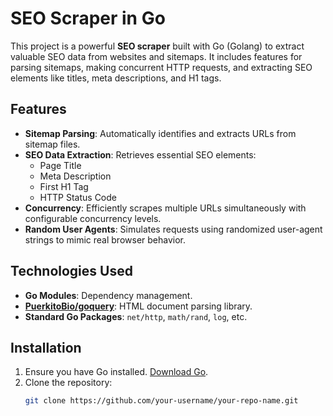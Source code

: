 # SEO Scraper in Go

This project is a powerful **SEO scraper** built with Go (Golang) to extract valuable SEO data from websites and sitemaps. It includes features for parsing sitemaps, making concurrent HTTP requests, and extracting SEO elements like titles, meta descriptions, and H1 tags.

## Features

- **Sitemap Parsing**: Automatically identifies and extracts URLs from sitemap files.
- **SEO Data Extraction**: Retrieves essential SEO elements:
  - Page Title
  - Meta Description
  - First H1 Tag
  - HTTP Status Code
- **Concurrency**: Efficiently scrapes multiple URLs simultaneously with configurable concurrency levels.
- **Random User Agents**: Simulates requests using randomized user-agent strings to mimic real browser behavior.

## Technologies Used

- **Go Modules**: Dependency management.
- **[PuerkitoBio/goquery](https://github.com/PuerkitoBio/goquery)**: HTML document parsing library.
- **Standard Go Packages**: `net/http`, `math/rand`, `log`, etc.

## Installation

1. Ensure you have Go installed. [Download Go](https://golang.org/dl/).
2. Clone the repository:
   ```bash
   git clone https://github.com/your-username/your-repo-name.git
